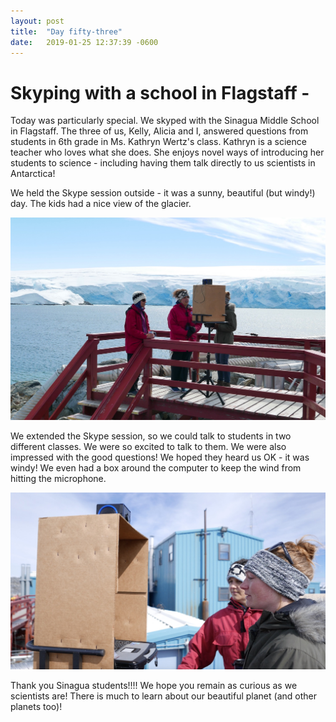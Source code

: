 ```yaml
---
layout: post
title:  "Day fifty-three"
date:   2019-01-25 12:37:39 -0600
---
```

# Skyping with a school in Flagstaff - 
Today was particularly special. We skyped with the Sinagua Middle School in Flagstaff. The three of us, Kelly, Alicia and I, answered questions from students in 6th grade in Ms. Kathryn Wertz's class. Kathryn is a science teacher who loves what she does. She enjoys novel ways of introducing her students to science - including having them talk directly to us scientists in Antarctica! 

We held the Skype session outside - it was a sunny, beautiful (but windy!) day. The kids had a nice view of the glacier. 

![View of glacier for the students](/assets/blog_photos/190125/Skype_Sinagua_1.jpg)

We extended the Skype session, so we could talk to students in two different classes. We were so excited to talk to them. We were also impressed with the good questions! We hoped they heard us OK - it was windy! We even had a box around the computer to keep the wind from hitting the microphone.

![Talking into a box](/assets/blog_photos/190125/Skype_Sinagua_2.jpg)

Thank you Sinagua students!!!! We hope you remain as curious as we scientists are! There is much to learn about our beautiful planet (and other planets too)!
